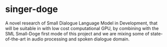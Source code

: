 # singer-doge

A novel research of Small Dialogue Language Model in Development, that will be suitable in with low cost computational GPU, by combining with the SML Small-Doge first mode of this project and we are mixing some of state-of-the-art in audio processing and spoken dialogue domain.